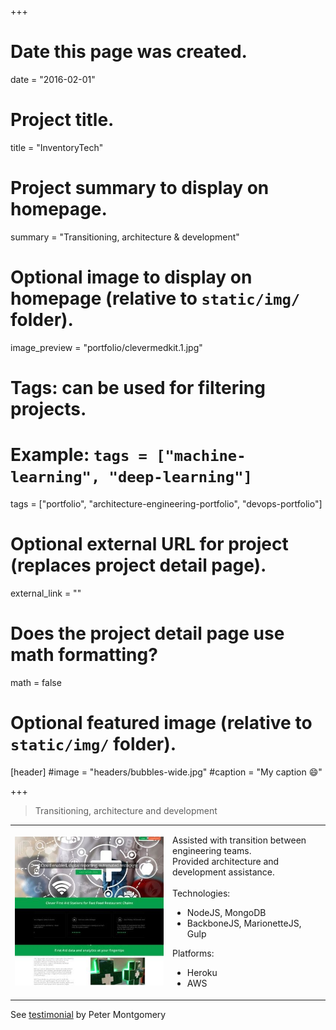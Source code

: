 +++
# Date this page was created.
date = "2016-02-01"

# Project title.
title = "InventoryTech"

# Project summary to display on homepage.
summary = "Transitioning, architecture &#38; development"

# Optional image to display on homepage (relative to `static/img/` folder).
image_preview = "portfolio/clevermedkit.1.jpg"

# Tags: can be used for filtering projects.
# Example: `tags = ["machine-learning", "deep-learning"]`
tags = ["portfolio", "architecture-engineering-portfolio", "devops-portfolio"]

# Optional external URL for project (replaces project detail page).
external_link = ""

# Does the project detail page use math formatting?
math = false

# Optional featured image (relative to `static/img/` folder).
[header]
#image = "headers/bubbles-wide.jpg"
#caption = "My caption :smile:"

+++

> Transitioning, architecture and development

<table>
   <tr>
      <td style="text-align: left; width: 50%"><a href="http://clevermedkits.com/" target="_blank"><img src="../../img/portfolio/clevermedkit.1.jpg"></a></td>
      <td style="text-align: left">
         
Assisted with transition between engineering teams.<br>
Provided architecture and development assistance.
<br><br>
Technologies:
<br>
<ul>
   <li>NodeJS, MongoDB</li>
   <li>BackboneJS, MarionetteJS, Gulp</li>
</ul>
Platforms:
<br>
<ul>
   <li>Heroku</li>
   <li>AWS</li>
</ul>
      </td>
   </tr>
</table>

See <a href="../testimonial-peter-montgomery">testimonial</a> by Peter Montgomery

